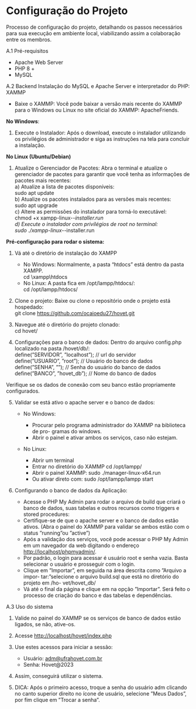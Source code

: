 
# Configuração do Projeto

Processo de configuração do projeto, detalhando os
passos necessários para sua execução em ambiente local, viabilizando assim a colaboração
entre os membros.

A.1 Pré-requisitos
- Apache Web Server
- PHP 8 +
- MySQL


A.2 Backend
Instalação do MySQL e Apache Server e interpretador do PHP: XAMMP

- Baixe o XAMMP: Você pode baixar a versão mais recente do XAMMP para o Windows ou Linux no site oficial do XAMMP: ApacheFriends.

**No Windows**:

1. Execute o Instalador: Após o download, execute o instalador utilizando os privilégios de administrador e siga as instruções na tela para concluir a instalação.

**No Linux (Ubuntu/Debian)**

1. Atualize o Gerenciador de Pacotes: Abra o terminal e atualize o gerenciador de pacotes para garantir que você tenha as informações de pacotes mais recentes:<br>
    a) Atualize a lista de pacotes disponíveis:<br>
        sudo apt update<br>
    b) Atualize os pacotes instalados para as versões mais recentes:<br>
        sudo apt upgrade<br>
    c) Altere as permissões do instalador para torná-lo executável:<br>
        chmod +x xampp-linux-*-installer.run<br>
    d) Execute o instalador com privilégios de root no terminal:<br>
        sudo ./xampp-linux-*-installer.run<br>

**Pré-configuração para rodar o sistema:**

1. Vá até o diretório de instalação do XAMPP

    - No Windows: Normalmente, a pasta “htdocs” está dentro da pasta XAMPP.<br>
        cd \xampp\htdocs
    - No Linux: A pasta fica em /opt/lampp/htdocs/:<br>
        cd /opt/lampp/htdocs/

2. Clone o projeto: Baixe ou clone o repositório onde o projeto está hospedado:<br>
    git clone https://github.com/ocaioedu27/hovet.git

3. Navegue até o diretório do projeto clonado:<br>
    cd hovet/

4. Configurações para o banco de dados: Dentro do arquivo config.php localizado na pasta /hovet/db/:<br>
    define(”SERVIDOR”, ”localhost”); // url do servidor<br>
    define(”USUARIO”, ”root”); // Usuário do banco de dados<br>
    define(”SENHA”, ””); // Senha do usuário do banco de dados<br>
    define(”BANCO”, ”hovet_db”); // Nome do banco de dados<br>

Verifique se os dados de conexão com seu banco estão propriamente configurados.<br>

5. Validar se está ativo o apache server e o banco de dados:
    -  No Windows:
        * Procurar pelo programa administrador do XAMMP na biblioteca de pro-
        gramas do windows.
        * Abrir o painel e ativar ambos os serviços, caso não estejam.

    - No Linux:
        * Abrir um terminal
        * Entrar no diretório do XAMMP
            cd /opt/lampp/
        * Abrir o painel XAMMP:
            sudo ./manager-linux-x64.run
        * Ou ativar direto com:
            sudo /opt/lampp/lampp start

6. Configurando o banco de dados da Aplicação:

    - Acesse o PHP My Admin para rodar o arquivo de build que criará
    o banco de dados, suas tabelas e outros recursos como triggers e
    stored procedures:
    - Certifique-se de que o apache server e o banco de dados estão ativos. (Abra
    o painel do XAMMP para validar se ambos estão com o status ”running”ou
    ”active”)
    - Após a validação dos serviços, você pode acessar o PHP My Admin em um
    navegador da web digitando o endereço <http://localhost/phpmyadmin/>.
    - Por padrão, o login para acessar é usuário root e senha vazia. Basta selecionar
    o usuário e prosseguir com o login.
    - Clique em ”Importar”, em seguida na área descrita como ”Arquivo a impor-
    tar:”selecione o arquivo build.sql que está no diretório do projeto em /ho-
    vet/hovet_db/
    - Vá até o final da página e clique em na opção ”Importar”. Será feito o processo
    de criação do banco e das tabelas e dependências.

A.3 Uso do sistema

1. Valide no painel do XAMMP se os serviços de banco de dados estão
ligados, se não, ative-os.

2. Acesse <http://localhost/hovet/index.php>

3. Use estes acessos para iniciar a sessão:
    - Usuário: adm@ufrahovet.com.br
    - Senha: Hovet@2023

4. Assim, conseguirá utilizar o sistema.

5. DICA: Após o primeiro acesso, troque a senha do usuário adm clicando no canto
superior direito no ícone de usuário, selecione ”Meus Dados”, por fim clique em
”Trocar a senha”.


